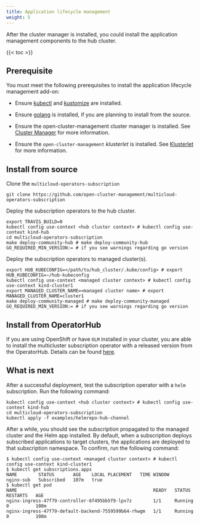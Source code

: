 ```yaml
---
title: Application lifecycle management
weight: 5
---
```


After the cluster manager is installed, you could install the application management components to the hub cluster.

<!-- spellchecker-disable -->

{{< toc >}}

<!-- spellchecker-enable -->

## Prerequisite

You must meet the following prerequisites to install the application lifecycle management add-on:

* Ensure [kubectl](https://kubernetes.io/docs/tasks/tools/install-kubectl) and [kustomize](https://kubernetes-sigs.github.io/kustomize/installation) are installed.

* Ensure [golang](https://golang.org/doc/install) is installed, if you are planning to install from the source.

* Ensure the open-cluster-management cluster manager is installed. See [Cluster Manager](/getting-started/core/cluster-manager) for more information.

* Ensure the `open-cluster-management` _klusterlet_ is installed. See [Klusterlet](/getting-started/core/register-cluster) for more information.

## Install from source
Clone the `multicloud-operators-subscription`

```Shell
git clone https://github.com/open-cluster-management/multicloud-operators-subscription
```

Deploy the subscription operators to the hub cluster.

```Shell
export TRAVIS_BUILD=0
kubectl config use-context <hub cluster context> # kubectl config use-context kind-hub
cd multicloud-operators-subscription
make deploy-community-hub # make deploy-community-hub GO_REQUIRED_MIN_VERSION:= # if you see warnings regarding go version
```

Deploy the subscription operators to managed cluster(s).

```Shell
export HUB_KUBECONFIG=</path/to/hub_cluster/.kube/config> # export HUB_KUBECONFIG=~/hub-kubeconfig
kubectl config use-context <managed cluster context> # kubectl config use-context kind-cluster1
export MANAGED_CLUSTER_NAME=<managed cluster name> # export MANAGED_CLUSTER_NAME=cluster1
make deploy-community-managed # make deploy-community-managed GO_REQUIRED_MIN_VERSION:= # if you see warnings regarding go version
```

## Install from OperatorHub
If you are using OpenShift or have `OLM` installed in your cluster, you are able to install the multicluster subscription operator with a released version from the OperatorHub. Details can be found [here](https://operatorhub.io/operator/multicluster-operators-subscription).

## What is next

After a successful deployment, test the subscription operator with a `helm` subscription. Run the following command:

```Shell
kubectl config use-context <hub cluster context> # kubectl config use-context kind-hub
cd multicloud-operators-subscription
kubectl apply -f examples/helmrepo-hub-channel
```

After a while, you should see the subscription propagated to the managed cluster and the Helm app installed. By default, when a subscription deploys subscribed applications to target clusters, the applications are deployed to that subscription namespace. To confirm, run the following command:

```Shell
$ kubectl config use-context <managed cluster context> # kubectl config use-context kind-cluster1
$ kubectl get subscriptions.apps 
NAME        STATUS       AGE    LOCAL PLACEMENT   TIME WINDOW
nginx-sub   Subscribed   107m   true  
$ kubectl get pod
NAME                                                   READY   STATUS      RESTARTS   AGE
nginx-ingress-47f79-controller-6f495bb5f9-lpv7z        1/1     Running     0          108m
nginx-ingress-47f79-default-backend-7559599b64-rhwgm   1/1     Running     0          108m
```
